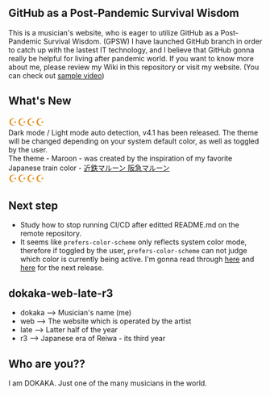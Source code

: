 ## GitHub as a Post-Pandemic Survival Wisdom
This is a musician's website, who is eager to utilize GitHub as a Post-Pandemic Survival Wisdom. (GPSW)
I have launched GitHub branch in order to catch up with the lastest IT technology, and I believe that GitHub gonna really be helpful for living after pandemic world.
If you want to know more about me, please review my Wiki in this repository or visit my website.
(You can check out [sample video](https://dokaka.com/about/#sample-video))

## What's New
<span style="color: #e29623; font-size: 20px;">&#9770;&#9770;&#9770;&#9770;</span>  
Dark mode / Light mode auto detection, v4.1 has been released.
The theme will be changed depending on your system default color, as well as toggled by the user.  
The theme - Maroon - was created by the inspiration of my favorite Japanese train color - [近鉄マルーン 阪急マルーン](https://duckduckgo.com/?t=ffab&q=%E8%BF%91%E9%89%84%E3%83%9E%E3%83%AB%E3%83%BC%E3%83%B3+%E9%98%AA%E6%80%A5%E3%83%9E%E3%83%AB%E3%83%BC%E3%83%B3&iax=images&ia=images)  
<span style="color: #e29623; font-size: 20px;">&#9770;&#9770;&#9770;&#9770;</span>

## Next step
* Study how to stop running CI/CD after editted README.md on the remote repository.
* It seems like `prefers-color-scheme` only reflects system color mode, therefore if toggled by the user, `prefers-color-scheme` can not judge which color is currently being active. I'm gonna read through [here](https://theme-ui.com/color-modes/) and [here](https://www.jscodetips.com/examples/how-to-override-css-prefers-color-scheme-setting) for the next release.

## dokaka-web-late-r3
* dokaka --> Musician's name (me)
* web --> The website which is operated by the artist
* late --> Latter half of the year
* r3 --> Japanese era of Reiwa - its third year

## Who are you??
I am DOKAKA. Just one of the many musicians in the world.
